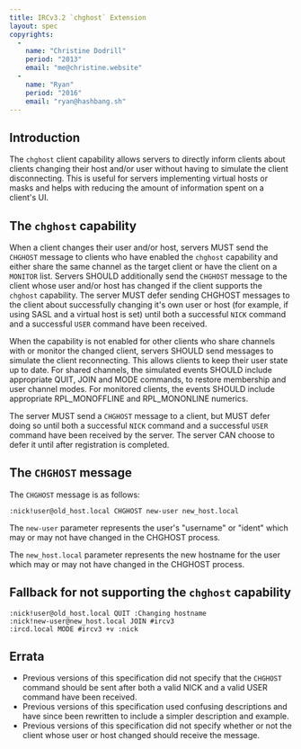 ```yaml
---
title: IRCv3.2 `chghost` Extension
layout: spec
copyrights:
  -
    name: "Christine Dodrill"
    period: "2013"
    email: "me@christine.website"
  -
    name: "Ryan"
    period: "2016"
    email: "ryan@hashbang.sh"
---
```


## Introduction

The `chghost` client capability allows servers to directly inform clients about
clients changing their host and/or user without having to simulate the client
disconnecting. This is useful for servers implementing virtual hosts or masks
and helps with reducing the amount of information spent on a client's UI.

## The `chghost` capability

When a client changes their user and/or host, servers MUST send the `CHGHOST`
message to clients who have enabled the `chghost` capability and either share
the same channel as the target client or have the client on a `MONITOR` list.
Servers SHOULD additionally send the `CHGHOST` message to the client whose
user and/or host has changed if the client supports the `chghost` capability.
The server MUST defer sending CHGHOST messages to the client about successfully
changing it's own user or host (for example, if using SASL and a virtual host
is set) until both a successful `NICK` command and a successful `USER` command
have been received.

When the capability is not enabled for other clients who share channels with or
monitor the changed client, servers SHOULD send messages to simulate the client
reconnecting. This allows clients to keep their user state up to date. For
shared channels, the simulated events SHOULD include appropriate QUIT, JOIN and
MODE commands, to restore membership and user channel modes. For monitored
clients, the events SHOULD include appropriate RPL_MONOFFLINE and RPL_MONONLINE
numerics.

The server MUST send a `CHGHOST` message to a client, but MUST defer doing so
until both a successful `NICK` command and a successful `USER` command have
been received by the server. The server CAN choose to defer it until after
registration is completed.

## The `CHGHOST` message

The `CHGHOST` message is as follows:

    :nick!user@old_host.local CHGHOST new-user new_host.local

The `new-user` parameter represents the user's "username" or "ident" which may
or may not have changed in the CHGHOST process.

The `new_host.local` parameter represents the new hostname for the user which
may or may not have changed in the CHGHOST process.

## Fallback for not supporting the `chghost` capability

    :nick!user@old_host.local QUIT :Changing hostname
    :nick!new-user@new_host.local JOIN #ircv3
    :ircd.local MODE #ircv3 +v :nick

## Errata

* Previous versions of this specification did not specify that the `CHGHOST`
command should be sent after both a valid NICK and a valid USER command have
been received.
* Previous versions of this specification used confusing descriptions and have
since been rewritten to include a simpler description and example.
* Previous versions of this specification did not specify whether or not the
client whose user or host changed should receive the message.

